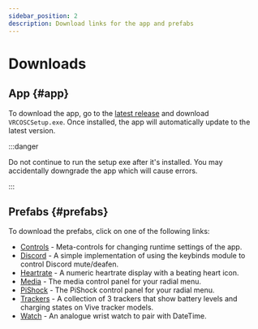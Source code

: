 ```yaml
---
sidebar_position: 2
description: Download links for the app and prefabs
---
```


# Downloads

## App {#app}
To download the app, go to the [latest release](https://github.com/VolcanicArts/VRCOSC/releases/latest) and download `VRCOSCSetup.exe`.
Once installed, the app will automatically update to the latest version.

:::danger

Do not continue to run the setup exe after it's installed. You may accidentally downgrade the app which will cause errors.

:::

## Prefabs {#prefabs}
To download the prefabs, click on one of the following links:
- [Controls](/prefabs/VRCOSC-Controls.unitypackage) - Meta-controls for changing runtime settings of the app.
- [Discord](/prefabs/VRCOSC-Discord.unitypackage) - A simple implementation of using the keybinds module to control Discord mute/deafen.
- [Heartrate](/prefabs/VRCOSC-Heartrate.unitypackage) - A numeric heartrate display with a beating heart icon.
- [Media](/prefabs/VRCOSC-Media.unitypackage) - The media control panel for your radial menu.
- [PiShock](/prefabs/VRCOSC-PiShock.unitypackage) - The PiShock control panel for your radial menu.
- [Trackers](/prefabs/VRCOSC-Trackers.unitypackage) - A collection of 3 trackers that show battery levels and charging states on Vive tracker models.
- [Watch](/prefabs/VRCOSC-Watch.unitypackage) - An analogue wrist watch to pair with DateTime.

